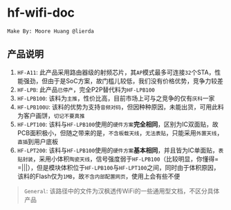 hf-wifi-doc
===========

	Make By: Moore Huang @lierda

## 产品说明
1. `HF-A11`: 此产品采用路由器级的射频芯片，其`AP`模式最多可连接`32`个STA，性能强劲，但由于是SoC方案，故门槛儿较低，我们没有价格优势，竞争力较差
2. `HF-LPB`: 此产品`已停产`，完全P2P替代料为`HF-LPB100`
3. `HF-LPB100`: 该料为`主推`，性价比高，目前市场上可与之竞争的仅有`庆科`一家
4. `HF-LPB100U`: 该料的优势为支持`音频对码`，但因种种原因，未能出货，可用此料为客户画饼，`切记不要真推`
5. `HF-LPT100`: 该料与`HF-LPB100`使用的`硬件方案`**完全相同**，区别为IC双面贴，故PCB面积极小，但随之带来的是，`不含板载天线`，`无法表贴`，只能采用`外置天线`，`直插`到用户底板
6. `HF-LPT200`: 该料与`HF-LPB100`使用的`硬件方案`**基本相同**，并且皆为IC单面贴，`表贴封装`，采用小体积`陶瓷天线`，信号强度弱于`HF-LPB100`（比较明显，你懂得= =|||），但是模块体积位于`HF-LPB100`与`HF-LPT100`之间，同时由于体积原因，该料的Flash仅为`1MB`，故`不含内部配置网页`，使用上会有些不便

>`General`: 该路径中的文件为汉枫透传WiFi的一些通用型文档，不区分具体产品
